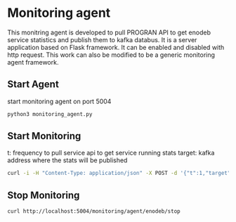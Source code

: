 # Monitoring agent
This monitring agent is developed to pull PROGRAN API to get enodeb service
statistics and publish them to kafka databus. It is a server application based
on Flask framework. It can be enabled and disabled with http request.
This work can also be modified to be a generic monitoring agent framework.

## Start Agent
start monitoring agent on port 5004
```sh
python3 monitoring_agent.py
```
## Start Monitoring
t: frequency to pull service api to get service running stats
target: kafka address where the stats will be published
```sh
curl -i -H "Content-Type: application/json" -X POST -d '{"t":1,"target":"127.0.0.1:9092"}' -L http://localhost:5004/monitoring/agent/enodeb/start
```
## Stop Monitoring
```sh
curl http://localhost:5004/monitoring/agent/enodeb/stop
```
